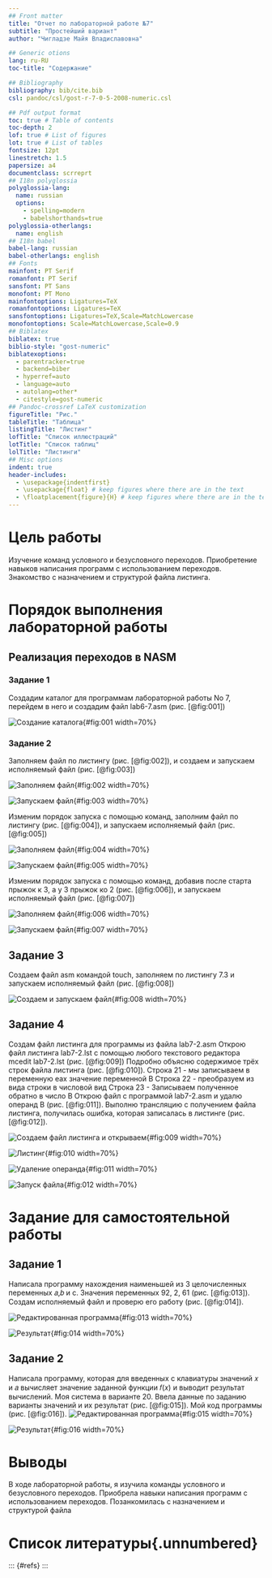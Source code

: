 ```yaml
---
## Front matter
title: "Отчет по лабораторной работе №7"
subtitle: "Простейший вариант"
author: "Чигладзе Майя Владиславовна"

## Generic otions
lang: ru-RU
toc-title: "Содержание"

## Bibliography
bibliography: bib/cite.bib
csl: pandoc/csl/gost-r-7-0-5-2008-numeric.csl

## Pdf output format
toc: true # Table of contents
toc-depth: 2
lof: true # List of figures
lot: true # List of tables
fontsize: 12pt
linestretch: 1.5
papersize: a4
documentclass: scrreprt
## I18n polyglossia
polyglossia-lang:
  name: russian
  options:
	- spelling=modern
	- babelshorthands=true
polyglossia-otherlangs:
  name: english
## I18n babel
babel-lang: russian
babel-otherlangs: english
## Fonts
mainfont: PT Serif
romanfont: PT Serif
sansfont: PT Sans
monofont: PT Mono
mainfontoptions: Ligatures=TeX
romanfontoptions: Ligatures=TeX
sansfontoptions: Ligatures=TeX,Scale=MatchLowercase
monofontoptions: Scale=MatchLowercase,Scale=0.9
## Biblatex
biblatex: true
biblio-style: "gost-numeric"
biblatexoptions:
  - parentracker=true
  - backend=biber
  - hyperref=auto
  - language=auto
  - autolang=other*
  - citestyle=gost-numeric
## Pandoc-crossref LaTeX customization
figureTitle: "Рис."
tableTitle: "Таблица"
listingTitle: "Листинг"
lofTitle: "Список иллюстраций"
lotTitle: "Список таблиц"
lolTitle: "Листинги"
## Misc options
indent: true
header-includes:
  - \usepackage{indentfirst}
  - \usepackage{float} # keep figures where there are in the text
  - \floatplacement{figure}{H} # keep figures where there are in the text
---
```


# **Цель работы**

Изучение команд условного и безусловного переходов. Приобретение навыков написания программ с использованием переходов. Знакомство с назначением и структурой файла
листинга.

# **Порядок выполнения лабораторной работы**

## Реализация переходов в NASM

### Задание 1

Создадим каталог для программам лабораторной работы No 7, перейдем в него и
создадим файл lab6-7.asm (рис. [@fig:001])

![Создание каталога](image/Лаб7.1.png){#fig:001 width=70%}

### Задание 2

Заполняем файл по листингу (рис. [@fig:002]), и создаем и запускаем исполняемый файл (рис. [@fig:003])

![Заполняем файл](image/Лаб7.2.png){#fig:002 width=70%}

![Запускаем файл](image/Лаб7.3.png){#fig:003 width=70%}

Изменим порядок запуска с помощью команд, заполним файл по листингу (рис. [@fig:004]), и запускаем исполняемый файл (рис. [@fig:005])

![Заполняем файл](image/Лаб7.4.png){#fig:004 width=70%}

![Запускаем файл](image/Лаб7.5.png){#fig:005 width=70%}

Изменим порядок запуска с помощью команд, добавив после старта прыжок к 3, а у 3 прыжок ко 2 (рис. [@fig:006]), и запускаем исполняемый файл (рис. [@fig:007])

![Заполняем файл](image/Лаб7.6.png){#fig:006 width=70%}

![Запускаем файл](image/Лаб7.7.png){#fig:007 width=70%}

## Задание 3

Создаем файл asm командой touch, заполняем по листингу 7.3 и запускаем исполняемый файл (рис. [@fig:008])

![Создаем и запускаем файл](image/Лаб7.8.png){#fig:008 width=70%}

## Задание 4

Создам файл листинга для программы из файла lab7-2.asm
Открою файл листинга lab7-2.lst с помощью любого текстового редактора
mcedit lab7-2.lst (рис. [@fig:009])
Подробно объясню содержимое трёх строк файла листинга (рис. [@fig:010]).
Строка 21 - мы записываем в переменную eax значение переменной B
Строка 22 - преобразуем из вида строки в числовой вид
Строка 23 - Записываем полученное обратно в число B
Открою файл с программой lab7-2.asm и удалю операнд B (рис. [@fig:011]).
Выполню трансляцию с получением файла листинга, получилась ошибка, которая записалась в листинге (рис. [@fig:012]).

![Создаем файл листинга и открываем](image/Лаб7.9.png){#fig:009 width=70%}

![Листинг](image/Лаб7.10.png){#fig:010 width=70%}

![Удаление операнда](image/Лаб7.11.png){#fig:011 width=70%}

![Запуск файла](image/Лаб7.12.png){#fig:012 width=70%}

# **Задание для самостоятельной работы**

## Задание 1

Написала программу нахождения наименьшей из 3 целочисленных переменных 𝑎,𝑏 и с. 
Значения переменных 92, 2, 61 (рис. [@fig:013]). 
Создам исполняемый файл и проверю его работу (рис. [@fig:014]).

![Редактированная программа](image/Лаб7.13.png){#fig:013 width=70%}

![Результат](image/Лаб7.14.png){#fig:014 width=70%}

## Задание 2

Напиcала программу, которая для введенных с клавиатуры значений 𝑥 и 𝑎 вычисляет значение заданной функции 𝑓(𝑥) и выводит результат вычислений. Моя система в варианте 20.
Ввела данные по заданию варианты значений и их результат (рис. [@fig:015]).
Мой код программы (рис. [@fig:016]). 
![Редактированная программа](image/Лаб7.15.png){#fig:015 width=70%}

![Результат](image/Лаб7.16.png){#fig:016 width=70%}

# **Выводы**

В ходе лабораторной работы, я изучила команды условного и безусловного переходов. Приобрела навыки написания программ с использованием переходов. Позанкомилась с назначением и структурой файла

# Список литературы{.unnumbered}

::: {#refs}
:::
